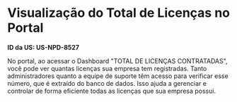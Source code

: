 # Visualização do Total de Licenças no Portal

**ID da US: US-NPD-8527**

No portal, ao acessar o Dashboard "TOTAL DE LICENÇAS CONTRATADAS", você pode ver quantas licenças sua empresa tem registradas. Tanto administradores quanto a equipe de suporte têm acesso para verificar esse número, que é extraído do banco de dados. Isso ajuda a gerenciar e controlar de forma eficiente todas as licenças que sua empresa possui.